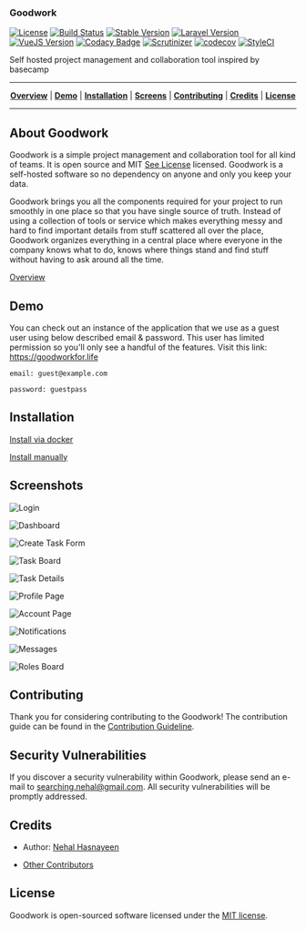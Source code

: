 ### Goodwork
[![License](http://img.shields.io/badge/license-MIT-brightgreen.svg)](https://github.com/iluminar/goodwork/blob/dev/LICENSE)
[![Build Status](https://travis-ci.org/iluminar/goodwork.svg?branch=dev)](https://travis-ci.org/iluminar/goodwork)
[![Stable Version](https://poser.pugx.org/iluminar/goodwork/v/stable)](https://github.com/iluminar/goodwork)
[![Laravel Version](https://img.shields.io/badge/Laravel-5.7-brightgreen.svg?style=flat)](https://github.com/laravel/laravel)
[![VueJS Version](https://img.shields.io/badge/vue-2.5.13-brightgreen.svg?style=flat)](https://github.com/vuejs/vue)
[![Codacy Badge](https://api.codacy.com/project/badge/Grade/e52feb1563874cd19bc1ffbff32aa567)](https://www.codacy.com/app/Hasnayeen/goodwork)
[![Scrutinizer](https://scrutinizer-ci.com/g/iluminar/goodwork/badges/quality-score.png?b=master)](https://scrutinizer-ci.com/g/iluminar/goodwork)
[![codecov](https://codecov.io/gh/iluminar/goodwork/branch/master/graph/badge.svg)](https://codecov.io/gh/iluminar/goodwork)
[![StyleCI](https://styleci.io/repos/81873619/shield?branch=dev&style=flat)](https://styleci.io/repos/81873619)

Self hosted project management and collaboration tool inspired by basecamp

<hr>
<p align="center">
<b><a href="#overview">Overview</a></b>
|
<b><a href="#demo">Demo</a></b>
|
<b><a href="#installation">Installation</a></b>
|
<b><a href="#screenshots">Screens</a></b>
|
<b><a href="#contributing">Contributing</a></b>
|
<b><a href="#credits">Credits</a></b>
|
<b><a href="#license">License</a></b>
</p>

<hr>

## About Goodwork

Goodwork is a simple project management and collaboration tool for all kind of teams. It is open source and MIT [See License](https://github.com/iluminar/goodwork/blob/dev/LICENSE) licensed. Goodwork is a self-hosted software so no dependency on anyone and only you keep your data.

Goodwork brings you all the components required for your project to run smoothly in one place so that you have single source of truth. Instead of using a collection of tools or service which makes everything messy and hard to find important details from stuff scattered all over the place, Goodwork organizes everything in a central place where everyone in the company knows what to do, knows where things stand and find stuff without having to ask around all the time.

[Overview](https://github.com/iluminar/goodwork/wiki/Overview)

## Demo

You can check out an instance of the application that we use as a guest user using below described email & password. This user has limited permission so you'll only see a handful of the features. Visit this link: https://goodworkfor.life

`email: guest@example.com`

`password: guestpass`

## Installation

[Install via docker](https://github.com/iluminar/goodwork/wiki/Installation#setup-using-docker)

[Install manually](https://github.com/iluminar/goodwork/wiki/Installation#setup-usual-way-if-youre-not-using-docker)


## Screenshots

![Login](https://i.imgur.com/hcSwUA5.png)

![Dashboard](https://i.imgur.com/oPlF1bi.png)

![Create Task Form](https://i.imgur.com/QlkS0IJ.png)

![Task Board](https://i.imgur.com/sfl2hLr.png)

![Task Details](https://i.imgur.com/J6wKeNL.png)

![Profile Page](https://i.imgur.com/MOS2k8l.png)

![Account Page](https://i.imgur.com/TelYaCs.png)

![Notifications](https://i.imgur.com/XGdakw9.png)

![Messages](https://i.imgur.com/Qb9hkc6.png)

![Roles Board](https://i.imgur.com/87gbE0v.png)

## Contributing

Thank you for considering contributing to the Goodwork! The contribution guide can be found in the [Contribution Guideline](https://github.com/iluminar/goodwork/wiki/Contribution-Guideline).

## Security Vulnerabilities

If you discover a security vulnerability within Goodwork, please send an e-mail to searching.nehal@gmail.com. All security vulnerabilities will be promptly addressed.

## Credits

* Author: [Nehal Hasnayeen](https://github.com/Hasnayeen)

* [Other Contributors](https://github.com/iluminar/goodwork/graphs/contributors)

## License

Goodwork is open-sourced software licensed under the [MIT license](http://opensource.org/licenses/MIT).
